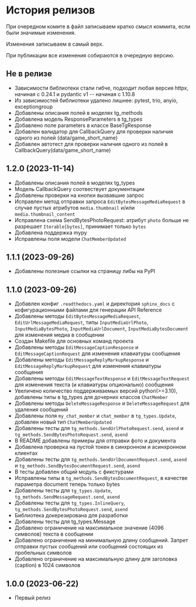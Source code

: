 История релизов
===============

При очередном комите в файл записываем кратко смысл коммита, если были значимые изменения.

Изменения записываем в самый верх.

При публикации все изменения собираются в очередную версию.


Не в релизе
------------------------
- Зависимости библиотеки стали гибче, подходит любая версия httpx, начиная с 0.24.1 и pydantic v1 -- начиная с 1.10.8
- Из зависимостей библиотеки удалено лишнее: pytest, trio, anyio, exceptiongroup
- Добавлены описания полей в моделях tg_methods
- Добавлена модель ResponseParameters в tg_types
- Добавлено поле parameters в классе BaseTgResponse
- Добавлен валидатор для CallbackQuery для проверки наличия одного из полей (data/game_short_name)
- Добавлен автотест для проверки наличия одного из полей в CallbackQuery(data/game_short_name)


1.2.0 (2023-11-14)
------------------------

- Добавлены описания полей в моделях tg_types
- Модель CallbackQuery соотвествует документации
- Добавлены проверки на кнопки вызвавшие запрос
- Исправлен метод отправки запроса `EditBytesMessageMediaRequest` в случае пустых атрибутов `media.thumbnail` и/или `media.thumbnail_content`
- Исправлена схема SendBytesPhotoRequest: атрибут `photo` больше не разрешает `Iterable[bytes]`, принимает только `bytes`
- Добавлена поддержка mypy
- Исправлены поля модели `ChatMemberUpdated`

1.1.1 (2023-09-26)
------------------------

- Добавлены полезные ссылки на страницу либы на PyPI


1.1.0 (2023-09-26)
------------------------

- Добавлен конфиг `.readthedocs.yaml` и директория `sphinx_docs` с кофигурационными файлами для генерации API Reference
- Добавлены методы `EditBytesMessageMediaRequest`, `EditUrlMessageMediaRequest`, типы `InputMediaUrlPhoto`, `InputMediaBytesPhoto`, `InputMediaUrlDocument`, `InputMediaBytesDocument` для изменения медиа в сообщении
- Создан Makefile для основных команд проекта
- Добавлены методы `EditMessageCaptionResponse` и `EditMessageCaptionRequest` для изменения клавиатуры сообщения
- Добавлены методы `EditMessageReplyMarkupResponse` и `EditMessageReplyMarkupRequest` для изменения клавиатуры сообщения
- Добавлены методы `EditMessageTextResponse` и `EditMessageTextRequest` для изменения текста (и клавиатуры опционально) сообщения
- Увеличено количество поддерживаемых версий python(>=3.10), добавлены типы в tg_types для дочерних классов `ChatMember`
- Добавлены методы `DeleteMessageResponse` и `DeleteMessageRequest` для удаления сообщений
- Добавлены поля `my_chat_member` и `chat_member` в `tg_types.Update`, добавлен новый тип `ChatMemberUpdated`
- Добавлены тесты для `tg_methods.SendUrlPhotoRequest.send`, `asend` и `tg_methods.SendBytesPhotoRequest.send`, `asend`
- В README добавлены примеры для отправки фото и документа
- Добавлена проверка на пустой токен в синхронном и асинхронном клиентах
- Добавлены тесты для `tg_methods.SendUrlDocumentRequest.send`, `asend` и `tg_methods.SendBytesDocumentRequest.send`, `asend`
- В тесты добавлен общий модуль с фикстурами
- Исправлены типы в `tg_methods.SendBytesDocumentRequest`, в качестве параметра document теперь только bytes
- Добавлены тесты для `tg_types.Update`, `tg_methods.SendMessageRequest.send`, `asend`
- Добавлены тесты для `tg_types.InlineQuery`, `tg_methods.SendBytesPhotoRequest.send`, `asend`
- Библиотека докерезирована для разработки
- Добавлены тесты для tg_types.Message
- Добавлено ограничение на максимальное значение (4096 символов) текста в сообщении
- Добавлено ограничение на минимальную длину сообщений. Запрет отправки пустых сообщений
  или сообщений состоящих из пробельных символов
- Добавлено ограничение на максимальную длину для заголовка (caption) в 1024 символов

1.0.0 (2023-06-22)
------------------------

- Первый релиз
